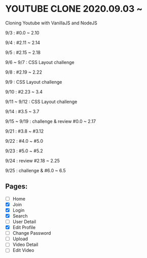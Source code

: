 # YOUTUBE CLONE 2020.09.03 ~

Cloning Youtube with VanillaJS and NodeJS

9/3 : #0.0 ~ 2.10

9/4 : #2.11 ~ 2.14

9/5 : #2.15 ~ 2.18

9/6 ~ 9/7 : CSS Layout challenge

9/8 : #2.19 ~ 2.22

9/9 : CSS Layout challenge

9/10 : #2.23 ~ 3.4

9/11 ~ 9/12 : CSS Layout challenge

9/14 : #3.5 ~ 3.7

9/15 ~ 9/19 : challenge & review #0.0 ~ 2.17

9/21 : #3.8 ~ #3.12

9/22 : #4.0 ~ #5.0

9/23 : #5.0 ~ #5.2

9/24 : review #2.18 ~ 2.25

9/25 : challenge & #6.0 ~ 6.5

## Pages:

- [ ] Home
- [x] Join
- [x] Login
- [x] Search
- [ ] User Detail
- [x] Edit Profile
- [ ] Change Password
- [ ] Upload
- [ ] Video Detail
- [ ] Edit Video

